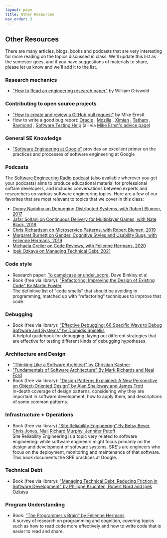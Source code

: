 ```yaml
---
layout: page
title: Other Resources
nav_order: 3
---
```


## Other Resources

There are many articles, blogs, books and podcasts that are very interesting for more reading on the topics discussed in class. We'll update this list as the semester goes, and if you have suggestions of materials to share, please let us know and we'll add it to the list.

### Research mechanics
* ["How to Read an engineering research paper"](https://cseweb.ucsd.edu/~wgg/CSE210/howtoread.html) by William Griswold

### Contributing to open source projects
* ["How to create and review a GitHub pull request"](https://homes.cs.washington.edu/~mernst/advice/github-pull-request.html) by Mike Ernstt 
* How to write a good bug report:  [Oracle](https://web.archive.org/web/20170512073532/https://www.oracle.com/technetwork/articles/javase/bugreport-howto-135155.html) ,  [Mozilla](https://web.archive.org/web/20210613191914/https://developer.mozilla.org/en-US/docs/Mozilla/QA/Bug_writing_guidelines) ,  [Ximian](https://homes.cs.washington.edu/~mernst/advice/ximian-bug-guidelines.html) ,  [Tatham](https://www.chiark.greenend.org.uk/~sgtatham/bugs.html) ,  [Raymond](http://www.catb.org/~esr/faqs/smart-questions.html) ,  [Software Testing Help](https://www.softwaretestinghelp.com/how-to-write-good-bug-report/) (all via [Mike Ernst's advice page](https://homes.cs.washington.edu/~mernst/advice/))
### General SE Knowledge
* ["Software Engineering at Google"](https://learning.oreilly.com/library/view/software-engineering-at/9781492082781/) provides an excellent primer on the practices and processes of software engineering at Google

### Podcasts
The [Software Engineering Radio podcast](https://www.se-radio.net) (also available wherever you get your podcasts) aims to produce educational material for professional softare developers, and includes conversations between experts and researchers on various software engineering topics. Here are a few of our favorites that are most relevant to topics that we cover in this class:
* [Donny Nadolny on Debugging Distributed Systems, with Robert Blumen, 2017](https://www.se-radio.net/2017/02/se-radio-episode-282-donny-nadolny-on-debugging-distributed-systems/)
* [Jafar Soltani on Continuous Delivery for Multiplayer Games, with Nate Black, 2018](https://www.se-radio.net/2018/09/se-radio-episode-339-jafar-soltani-on-continuous-delivery-for-multiplayer-games/)
* [Chris Richardson on Microservice Patterns, with Robert Blumen, 2019](https://www.se-radio.net/2019/06/episode-370-chris-richardson-on-microservice-patterns/)
* [Margaret Burnett on Gender, Cognitive Styles and Usability Bugs, with Felienne Hermans, 2019](https://www.se-radio.net/2019/09/episode-380-margaret-burnett-on-gender-cognitive-styles-usability-bugs/)
* [Michaela Greiler on Code Reviews, with Felienne Hermans, 2020](https://www.se-radio.net/2020/02/episode-400-michaela-greiler-on-code-reviews/)
* [Ipek Ozkaya on Managing Technical Debt, 2021](https://www.se-radio.net/2021/10/episode-481-ipek-ozkaya-on-managing-technical-debt/)

### Code style

* Research paper: [To camelcase or under_score](https://ieeexplore.ieee.org/document/5090039), Dave Binkley et al
* Book (free via library): ["Refactoring: Improving the Design of Existing Code" By Martin Fowler](https://learning.oreilly.com/library/view/refactoring-improving-the/9780134757681/)<br />
The definitive list of "code smells" that should be avoiding in programming, matched up with "refactoring" techniques to improve that code

### Debugging

* Book (free via library): ["Effective Debugging: 66 Specific Ways to Debug Software and Systems" by Diomidis Spinellis](https://learning.oreilly.com/library/view/effective-debugging-66/9780134394909/)<br />A helpful guidebook for debugging, laying out different strategies that are effective for testing different kinds of debugging hypotheses.


### Architecture and Design

* ["Thinking Like a Software Architect" by Christian Kästner](https://ckaestne.medium.com/thinking-like-a-software-architect-121ea6919871)
* ["Fundamentals of Software Architecture" By Mark Richards and Neal Ford](https://learning.oreilly.com/library/view/fundamentals-of-software/9781492043447/)<br />
* Book (free via library): ["Design Patterns Explained: A New Perspective on Object-Oriented Design" by Alan Shalloway and James Trott](https://learning.oreilly.com/library/view/design-patterns-explained/0201715945/)<br />In-depth coverage of design patterns, considering why they are important in software development, how to apply them, and descriptions of some common patterns.


### Infrastructure + Operations
* Book (free via library) ["Site Reliability Engineering" By Betsy Beyer, Chris Jones, Niall Richard Murphy, Jennifer Petoff](https://learning.oreilly.com/library/view/site-reliability-engineering/9781491929117/)<br />
    Site Reliability Engineering is a topic very related to software engineering: while software engineers might focus primarily on the design and development of software systems, SRE's are engineers who focus on the deployment, monitoring and maintenance of that software. This book documents the SRE practices at Google.


### Technical Debt
* Book (free via library): ["Managing Technical Debt: Reducing Friction in Software Development" by  Philippe Kruchten, Robert Nord and Ipek Ozkaya](https://learning.oreilly.com/library/view/managing-technical-debt/9780135646052/)


### Program Understanding
* Book: ["The Programmer's Brain" by Felienne Hermans](https://www.manning.com/books/the-programmers-brain)<br />
  A survey of research on programming and cognition, covering topics such as how to read code more effectively and how to write code that is easier to read and share.
